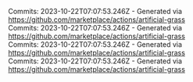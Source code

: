 Commits: 2023-10-22T07:07:53.246Z - Generated via https://github.com/marketplace/actions/artificial-grass
<br>
Commits: 2023-10-22T07:07:53.246Z - Generated via https://github.com/marketplace/actions/artificial-grass
<br>
Commits: 2023-10-22T07:07:53.246Z - Generated via https://github.com/marketplace/actions/artificial-grass
<br>
Commits: 2023-10-22T07:07:53.246Z - Generated via https://github.com/marketplace/actions/artificial-grass
<br>
